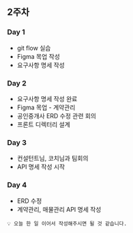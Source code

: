 ## 2주차

### Day 1

- git flow 실습
- Figma 목업 작성
- 요구사항 명세 작성


### Day 2

- 요구사항 명세 작성 완료
- Figma 목업 - 계약관리
- 공인중개사 ERD 수정 관련 회의
- 프론트 디렉터리 설계


### Day 3

- 컨설턴트님, 코치님과 팀회의
- API 명세 작성 시작


### Day 4
- ERD 수정
- 계약관리, 매물관리 API 명세 작성


```
💡 오늘 한 일 이어서 작성해주시면 될 것 같습니다.
```
